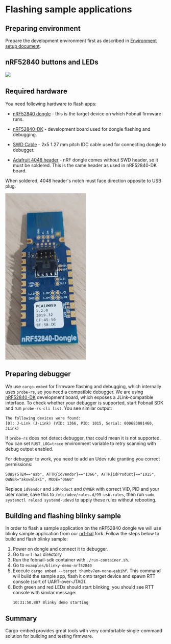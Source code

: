# Flashing sample applications

## Preparing environment

Prepare the development environment first as described in
[Environment setup document](environment.md).

## nRF52840 buttons and LEDs

![](images/nRF52840_dongle_buttons_leds.svg)

## Required hardware

You need following hardware to flash apps:

- [nRF52840 dongle](https://www.nordicsemi.com/Products/Development-hardware/nrf52840-dongle) -
  this is the target device on which Fobnail firmware runs.

- [nRF52840-DK](https://www.nordicsemi.com/Products/Development-hardware/nrf52840-dk) -
  development board used for dongle flashing and debugging.

- [SWD Cable](https://www.adafruit.com/product/1675) - 2x5 1.27 mm pitch IDC
  cable used for connecting dongle to debugger.

- [Adafruit 4048 header](https://www.adafruit.com/product/4048) - nRF dongle
  comes without SWD header, so it must be soldered. This is the same header as
  used in nRF52840-DK board.

When soldered, 4048 header's notch must face direction opposite to USB plug.

<img src="../images/nRF52840_dongle_with_swd_header.jpg" width="50%" />

## Preparing debugger

We use `cargo-embed` for firmware flashing and debugging, which internally uses
`probe-rs`, so you need a compatible debugger. We are using
[nRF52840-DK](https://www.nordicsemi.com/Products/Development-hardware/nrf52840-dk)
development board, which exposes a JLink-compatible interface. To check whether
your debugger is supported, start Fobnail SDK and run `probe-rs-cli list`. You
see similar output:

```
The following devices were found:
[0]: J-Link (J-Link) (VID: 1366, PID: 1015, Serial: 000683081460, JLink)
```

If `probe-rs` does not detect debugger, that could mean it is not supported. You
can set `RUST_LOG=trace` environment variable to retry scanning with debug
output enabled.

For debugger to work, you need to add an Udev rule granting you correct
permissions:

```
SUBSYSTEM=="usb", ATTR{idVendor}=="1366", ATTR{idProduct}=="1015", OWNER="akowalski", MODE="0660"
```

Replace `idVendor` and `idProduct` and `OWNER` with correct VID, PID and your
user name, save this to `/etc/udev/rules.d/99-usb.rules`, then run
`sudo systemctl reload systemd-udevd` to apply these rules without rebooting.

## Building and flashing blinky sample

In order to flash a sample application on the nRF52840 dongle we will use
blinky sample application from our [nrf-hal](https://github.com/fobnail/nrf-hal)
fork. Follow the steps below to build and flash blinky sample:

1. Power on dongle and connect it to debugger.
2. Go to `nrf-hal` directory
3. Run the fobnail-sdk container with `./run-container.sh`.
4. Go to `examples/blinky-demo-nrf52840`
5. Execute `cargo embed --target thumbv7em-none-eabihf`. This command will build
   the sample app, flash it onto target device and spawn RTT console (sort of
   UART-over-JTAG).
6. Both green and red LEDs should start blinking, you should see RTT console
   with similar message:
   ```
   10:31:50.887 Blinky demo starting
   ```

## Summary

Cargo-embed provides great tools with very comfortable single-command solution
for building and testing firmware.
